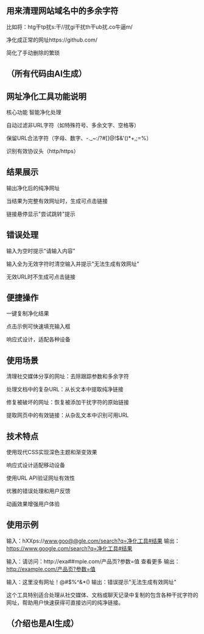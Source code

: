用来清理网站域名中的多余字符
--
比如将：htg干tp扰s:干//扰gi干扰th干ub扰.co牛逼m/

净化成正常的网址https://github.com/

简化了手动删除的繁琐

（所有代码由AI生成）
------------------

网址净化工具功能说明
-
核心功能
智能净化处理

自动过滤非URL字符（如特殊符号、多余文字、空格等）

保留URL合法字符（字母、数字、-._~:/?#[]@!$&'()*+,;=%）

识别有效协议头（http/https）

结果展示
-
输出净化后的纯净网址

当结果为完整有效网址时，生成可点击链接

链接悬停显示"尝试跳转"提示

错误处理
-
输入为空时提示"请输入内容"

输入全为无效字符时清空输入并提示"无法生成有效网址"

无效URL时不生成可点击链接

便捷操作
-
一键复制净化结果

点击示例可快速填充输入框

响应式设计，适配各种设备

使用场景
-
清理社交媒体分享的网址：去除跟踪参数和多余字符

处理文档中的复杂URL：从长文本中提取纯净链接

修复被破坏的网址：恢复被添加干扰字符的原始链接

提取网页中的有效链接：从杂乱文本中识别可用URL

技术特点
-
使用现代CSS实现深色主题和渐变效果

响应式设计适配移动设备

使用URL API验证网址有效性

优雅的错误处理和用户反馈

动画效果增强用户体验

使用示例
-
输入：hXXps://www.goo@@gle.com/search?q=净化工具#结果
输出：https://www.google.com/search?q=净化工具#结果

输入：请访问：http://exa##mple.com/产品页?参数=值 查看更多
输出：http://example.com/产品页?参数=值

输入：这里没有网址！@#$%^&*()
输出：错误提示"无法生成有效网址"

这个工具特别适合处理从社交媒体、文档或聊天记录中复制的包含各种干扰字符的网址，帮助用户快速获得可直接访问的纯净链接。

（介绍也是AI生成）
--
